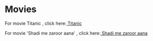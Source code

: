 # Movies
<html>
  <body>
For movie Titanic , click here:<a href="https://de3.seedr.cc/downloads/829cc4df1534e487e2c44f4dc9d8f69b0e8938f5/Titanic%20(1997)%20BRRip%20720p%20x264%20[Dual%20Audio][HindiEnglish]--prisak~~HKRG.mkv?st=-ZFRTpAIH85ezIMRU6-r8g&e=1523766945"> Titanic</a><br>
    
  For movie 'Shadi me zaroor aana' , click here:<a href="https://1fiafzv.oloadcdn.net/dl/l/iRARaaUpbeair2pU/SedNkCmri98/Shaadi+Mein+Zaroor+Aana+%28MovieZoon.net%29+HD.mp4"> Shadi me zaroor aana</a><br>
  </body>
  </html>

